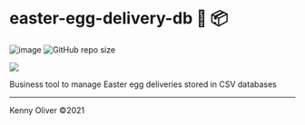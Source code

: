 # easter-egg-delivery-db :hatching_chick: :package:

![image](https://www.codefactor.io/repository/github/KennyOliver/easter-egg-delivery-db/badge?style=for-the-badge)
![GitHub repo size](https://img.shields.io/github/repo-size/KennyOliver/easter-egg-delivery-db?style=for-the-badge)

[![](https://repl.it/badge/github/KennyOliver/easter-egg-delivery-db)](https://repl.it/@KennyOliver/easter-egg-delivery-db)

Business tool to manage Easter egg deliveries stored in CSV databases

---
Kenny Oliver ©2021
